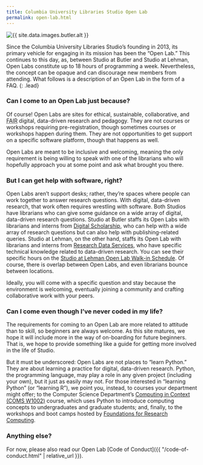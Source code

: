 ```yaml
---
title: Columbia University Libraries Studio Open Lab
permalink: open-lab.html
---
```


<img alt="{{ site.data.images.butler.alt }}" src="{{ site.data.images.butler.src }}" class="img-fluid img-thumbnail" />

Since the Columbia University Libraries Studio’s founding in 2013, its primary
vehicle for engaging in its mission has been the “Open Lab.” This continues to
this day, as, between Studio at Butler and Studio at Lehman, Open Labs
constitute up to 18 hours of programming a week. Nevertheless, the concept can
be opaque and can discourage new members from attending. What follows is a
description of an Open Lab in the form of a FAQ.
{: .lead}

### Can I come to an Open Lab just because?

Of course! Open Labs are sites for ethical, sustainable, collaborative, and
<abbr title="Findable, Accessible, Interoperable, Reusable"
class="initialism">FAIR</abbr> digital, data-driven research and pedagogy.
They are not courses or workshops requiring pre-registration, though sometimes
courses or workshops happen during them. They are not opportunities to get
support on a specific software platform, though that happens as well. 

Open Labs are meant to be inclusive and welcoming, meaning the only
requirement is being willing to speak with one of the librarians who will
hopefully approach you at some point and ask what brought you there.

### But I can get help with software, right?

Open Labs aren’t support desks; rather, they’re spaces where people can work
together to answer research questions. With digital, data-driven research,
that work often requires wrestling with software. Both Studios have librarians
who can give some guidance on a wide array of digital, data-driven research
questions. Studio at Butler staffs its Open Labs with librarians and interns
from [Digital
Scholarship](https://library.columbia.edu/services/digital-scholarship.html.html),
who can help with a wide array of research questions but can also help with
publishing-related queries. Studio at Lehman, on the other hand, staffs its
Open Lab with librarians and interns from [Research Data
Services](https://library.columbia.edu/services/research-data-services.html),
who have specific technical knowledge related to data-driven research. You can
see their specific hours on the [Studio at Lehman Open Lab Walk-in
Schedule](https://library.columbia.edu/services/research-data-services/schedule.html).
Of course, there is overlap between Open Labs, and even librarians bounce
between locations.

Ideally, you will come with a specific question and stay because the
environment is welcoming, eventually joining a community and crafting
collaborative work with your peers.

### Can I come even though I’ve never coded in my life?

The requirements for coming to an Open Lab are more related to attitude than
to skill, so beginners are always welcome. As this site matures, we hope it
will include more in the way of on-boarding for future beginners. That is, we
hope to provide something like a guide for getting more involved in the life
of Studio. 

But it must be underscored: Open Labs are not places to “learn Python.” They
are about learning a practice for digital, data-driven research. Python, the
programming language, may play a role in any given project (including your
own), but it just as easily may not. For those interested in “learning Python”
(or “learning R”), we point you, instead, to courses your department might
offer; to the Computer Science Department’s [Computing in Context (COMS
W1002)](http://bulletin.columbia.edu/search/?P=%22Computing%20in%20Context%22)
course, which uses Python to introduce computing concepts to undergraduates
and graduate students; and, finally, to the workshops and boot camps hosted by
[Foundations for Research
Computing](http://rcfoundations.research.columbia.edu).

### Anything else?

For now, please also read our Open Lab [Code of Conduct]({{ "/code-of-conduct.html" | relative_url }}).
